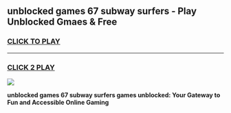 
## unblocked games 67 subway surfers - Play Unblocked Gmaes & Free
<h3>
<a href="https://news.freeplayer.one?title=unblocked_games_67_subway_surfers&ref=23F">CLICK TO PLAY</a></h3>
<hr>

<h3>
<a href="https://news.freeplayer.one?title=unblocked_games_67_subway_surfers&ref=23F">CLICK 2 PLAY</a>
  
</h3>

<a href="https://news.freeplayer.one?title=unblocked_games_67_subway_surfers&ref=23F/"><img src="https://clearcache.store/games.png"></a>


**unblocked games 67 subway surfers games unblocked: Your Gateway to Fun and Accessible Online Gaming**

